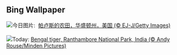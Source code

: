 ## Bing Wallpaper
![](https://www.bing.com/th?id=OHR.PalouseHills_ZH-CN6864015897_UHD.jpg&w=1000)今日图片: &nbsp;[帕卢斯的农田，华盛顿州，美国 (© EJ-J/Getty Images)](https://www.bing.com/th?id=OHR.PalouseHills_ZH-CN6864015897_UHD.jpg)
<br><br/>
![](https://www.bing.com/th?id=OHR.TigerIndia_EN-US1594590553_UHD.jpg&w=1000)Today: [Bengal tiger, Ranthambore National Park, India (© Andy Rouse/Minden Pictures)](https://www.bing.com/th?id=OHR.TigerIndia_EN-US1594590553_UHD.jpg)
<br><br/>
